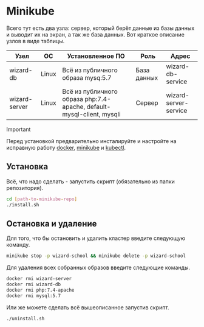 # Minikube

Всего тут есть два узла: сервер, который берёт данные из базы данных и выводит их на экран, а так же база данных. Вот краткое описание узлов в виде таблицы.

|      Узел     |   ОС  |                            Установленное ПО                           |     Роль    |         Адрес         |
|---------------|-------|-----------------------------------------------------------------------|-------------|-----------------------|
| wizard-db     | Linux | Всё из публичного образа mysq:5.7                                     | База данных | wizard-db-service     |
| wizard-server | Linux | Всё из публичного образа php:7.4-apache, default-mysql-client, mysqli | Сервер      | wizard-server-service |

> [!IMPORTANT]
> Перед установкой предварительно инсталируйте и настройте на исправную работу [docker](https://www.docker.com), [minikube](https://minikube.sigs.k8s.io/docs/start) и [kubectl](https://kubernetes.io/docs/tasks/tools/#kubectl).

## Установка

Всё, что надо сделать - запустить скрипт (обязательно из папки репозитория).
``` bash
cd [path-to-minikube-repo]
./install.sh
```


## Остановка и удаление

Для того, что бы остановить и удалить кластер введите следующую команду.

``` bash
minikube stop -p wizard-school && minikube delete -p wizard-school
```

Для удаления всех собранных образов введите следующие команды.
``` bash
docker rmi wizard-server
docker rmi wizard-db
docker rmi php:7.4-apache
docker rmi mysql:5.7
```

Или же можете сделать всё вышеописанное запустив скрипт.
``` bash
./uninstall.sh
```
